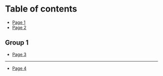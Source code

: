# Table of contents

* [Page 1](README.md)
* [Page 2](page-2.md)

## Group 1

* [Page 3](group-1/page-3.md)

***

* [Page 4](page-4.md)
